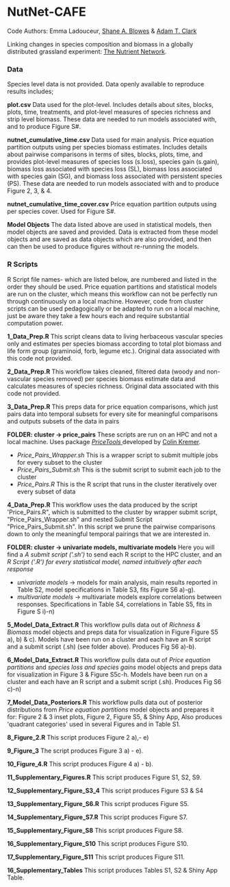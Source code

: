 # NutNet-CAFE

Code Authors: Emma Ladouceur, [Shane A. Blowes](https://github.com/sablowes) & [Adam T. Clark](https://github.com/adamtclark)
 
Linking changes in species composition and biomass in a globally distributed grassland experiment: [The Nutrient Network](https://nutnet.org/home).

### Data
Species level data is not provided. Data openly available to reproduce results includes;

**plot.csv** Data used for the plot-level. Includes details about sites, blocks, plots, time, treatments, and plot-level measures of species richness and strip level biomass. These data are needed to run models associated with, and to produce Figure S#.

**nutnet_cumulative_time.csv** Data used for main analysis. Price equation partition outputs using per species biomass estimates.  Includes details about pairwise comparisons in terms of sites, blocks, plots, time, and provides plot-level measures of species loss (s.loss), species gain (s.gain), biomass loss associated with species loss (SL), biomass loss associated with  species gain (SG), and biomass loss associated with persistent species (PS). These data are needed to run models associated with and to produce Figure 2, 3, & 4.

**nutnet_cumulative_time_cover.csv** Price equation partition outputs using per species cover. Used for Figure S#.

**Model Objects**  The data listed above are used in statistical models, then model objects are saved and provided. Data is extracted from these model objects and are saved as data objects which are also provided, and then can then be used to produce figures without re-running the models. 


### **R Scripts** 
R Script file names- which are listed below, are numbered and listed in the order they should be used. Price equation partitions and statistical models are run on the cluster, which means this workflow can not be perfectly run through continuously on a local machine. However, code from cluster scripts can be used pedagogically or be adapted to run on a local machine, just be aware they take a few hours each and require substantial computation power.

**1_Data_Prep.R** This script cleans data to living herbaceous vascular species only and estimates per species biomass according to total plot biomass and life form group (graminoid, forb, legume etc.). Original data associated with this code not provided.

**2_Data_Prep.R** This workflow takes cleaned, filtered data (woody and non-vascular species removed) per species biomass estimate data and calculates measures of species richness. Original data associated with this code not provided.

**3_Data_Prep.R** This preps data for price equation comparisons, which just pairs data into temporal subsets for every site for meaningful comparisons and outputs subsets of the data in pairs

**FOLDER: cluster -> price_pairs**
These scripts are run on an HPC and not a local machine. Uses package [*PriceTools* ](https://github.com/ctkremer/priceTools/) developed by [Colin Kremer](https://scholar.google.com/citations?user=BRbxQwwAAAAJ&hl=en).
- *Price_Pairs_Wrapper.sh* This is a wrapper script to submit multiple jobs for every subset to the cluster
- *Price_Pairs_Submit.sh* This is the submit script to submit each job to the cluster
- *Price_Pairs.R* This is the R script that runs in the cluster iteratively over every subset of data

**4_Data_Prep.R** This workflow uses the data produced by the script 'Price_Pairs.R", which is submitted to the cluster by wrapper submit script, "Price_Pairs_Wrapper.sh" and nested Submit Script "Price_Pairs_Submit.sh". In this script we prune the pairwise comparisons down to only the meaningful temporal pairings that we are interested in.

**FOLDER: cluster -> univariate models, multivariate models**
Here you will find a *A submit script ('.sh')* to send each R script to the HPC cluster, and an *R Script ('.R')* *for every statistical model, named intuitively after each response*
- *univariate models* -> models for main analysis, main results reported in Table S2, model specifications in Table S3, fits Figure S6 a)-g).
- *multivariate models* -> multivariate models explore correlations between responses. Specifications in Table S4, correlations in Table S5, fits in Figure S i)-n)

**5_Model_Data_Extract.R** This workflow pulls data out of *Richness & Biomass* model objects and preps data for visualization in Figure Figure S5 a), b) & c). Models have been run on a cluster and each have an R script and a submit script (.sh) (see folder above). Produces Fig S6 a)-b).

**6_Model_Data_Extract.R** This workflow pulls data out of *Price equation partitions* and *species loss and species gains* model objects and preps data for visualization in Figure 3 & Figure S5c-h. Models have been run on a cluster and each have an R script and a submit script (.sh). Produces Fig S6 c)-n)

**7_Model_Data_Posteriors.R** This workflow pulls data out of posterior distributions from *Price equation partitions* model objects and prepares it for: Figure 2 & 3 inset plots, Figure 2, Figure S5, & Shiny App, Also produces 'quadrant categories' used in several Figures and in Table S1.

**8_Figure_2.R** This script produces Figure 2 a),- e)

**9_Figure_3**  The script produces Figure 3 a) - e).

**10_Figure_4.R** This script produces Figure 4 a) - b).

**11_Supplementary_Figures.R** This script produces Figure S1, S2, S9.

**12_Supplementary_Figure_S3_4** This script produces Figure S3 & S4

**13_Supplementary_Figure_S6.R** This script produces Figure S5.

**14_Supplementary_Figure_S7.R** This script produces Figure S7.

**15_Supplementary_Figure_S8** This script produces Figure S8.

**16_Supplementary_Figure_S10** This script produces Figure S10.

**17_Supplementary_Figure_S11** This script produces Figure S11.

**16_Supplementary_Tables** This script produces Tables S1, S2 & Shiny App Table.

